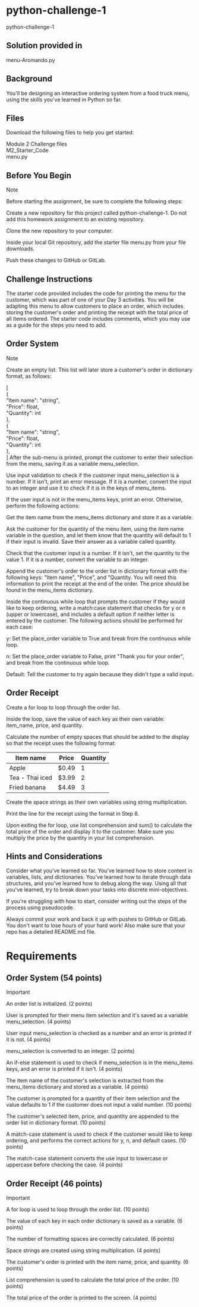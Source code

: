 # python-challenge-1
python-challenge-1

## Solution provided in
  menu-Aromando.py

## Background
You'll be designing an interactive ordering system from a food truck menu, using the skills you've learned in Python so far.

## Files
Download the following files to help you get started:

Module 2 Challenge files
<br>M2_Starter_Code
<br>      menu.py

## Before You Begin
> [!Note]
> Before starting the assignment, be sure to complete the following steps:
>
>Create a new repository for this project called python-challenge-1. Do not add this homework assignment to an existing repository.
>
>Clone the new repository to your computer.
>
>Inside your local Git repository, add the starter file menu.py from your file downloads.
>
>Push these changes to GitHub or GitLab.

## Challenge Instructions
The starter code provided includes the code for printing the menu for the customer, which was part of one of your Day 3 activities. You will be adapting this menu to allow customers to place an order, which includes storing the customer's order and printing the receipt with the total price of all items ordered. The starter code includes comments, which you may use as a guide for the steps you need to add.

## Order System
> [!Note]
>Create an empty list. This list will later store a customer's order in dictionary format, as follows:
>
> [
><br>{
><br>    "Item name": "string",
><br>    "Price": float,
><br>    "Quantity": int
><br>  },
><br>  {
><br>    "Item name": "string",
><br>    "Price": float,
><br>    "Quantity": int
><br>  },
><br>]
>After the sub-menu is printed, prompt the customer to enter their selection from the menu, saving it as a variable menu_selection.
>
>Use input validation to check if the customer input menu_selection is a number. If it isn't, print an error message. If it is a number, convert the input to an integer and use it to check if it is in the keys of menu_items.
>
>If the user input is not in the menu_items keys, print an error. Otherwise, perform the following actions:
>
>Get the item name from the menu_items dictionary and store it as a variable.
>
>Ask the customer for the quantity of the menu item, using the item name variable in the question, and let them know that the quantity will default to 1 if their input is invalid. Save their answer as a variable called quantity.
>
>Check that the customer input is a number. If it isn't, set the quantity to the value 1. If it is a number, convert the variable to an integer.
>
>Append the customer's order to the order list in dictionary format with the following keys: "Item name", "Price", and "Quantity. You will need this information to print the receipt at the end of the order. The price should be found in the menu_items dictionary.
>
>Inside the continuous while loop that prompts the customer if they would like to keep ordering, write a match:case statement that checks for y or n (upper or lowercase), and includes a default option if neither letter is entered by the customer. The following actions should be performed for each case:
>
>y: Set the place_order variable to True and break from the continuous while loop.
>
>n: Set the place_order variable to False, print "Thank you for your order", and break from the continuous while loop.
>
>Default: Tell the customer to try again because they didn't type a valid input.
>

## Order Receipt
Create a for loop to loop through the order list.

Inside the loop, save the value of each key as their own variable: item_name, price, and quantity.

Calculate the number of empty spaces that should be added to the display so that the receipt uses the following format:

Item name                 | Price  | Quantity
--------------------------|--------|----------
Apple                     | $0.49  | 1
Tea - Thai iced           | $3.99  | 2
Fried banana              | $4.49  | 3
Create the space strings as their own variables using string multiplication.

Print the line for the receipt using the format in Step 8.

Upon exiting the for loop, use list comprehension and sum() to calculate the total price of the order and display it to the customer. Make sure you multiply the price by the quantity in your list comprehension.

## Hints and Considerations
Consider what you've learned so far. You’ve learned how to store content in variables, lists, and dictionaries. You’ve learned how to iterate through data structures, and you’ve learned how to debug along the way. Using all that you've learned, try to break down your tasks into discrete mini-objectives.

If you're struggling with how to start, consider writing out the steps of the process using pseudocode.

Always commit your work and back it up with pushes to GitHub or GitLab. You don't want to lose hours of your hard work! Also make sure that your repo has a detailed README.md file.

# Requirements
## Order System (54 points)
> [!IMPORTANT]
> An order list is initialized. (2 points)
>
>User is prompted for their menu item selection and it's saved as a variable menu_selection. (4 points)
>
>User input menu_selection is checked as a number and an error is printed if it is not. (4 points)
>
>menu_selection is converted to an integer. (2 points)
>
>An if-else statement is used to check if menu_selection is in the menu_items keys, and an error is printed if it isn't. (4 points)
>
>The item name of the customer's selection is extracted from the menu_items dictionary and stored as a variable. (4 points)
>
>The customer is prompted for a quantity of their item selection and the value defaults to 1 if the customer does not input a valid number. (10 points)
>
>The customer's selected item, price, and quantity are appended to the order list in dictionary format. (10 points)
>
>A match-case statement is used to check if the customer would like to keep ordering, and performs the correct actions for y, n, and default cases. (10 points)
>
>The match-case statement converts the use input to lowercase or uppercase before checking the case. (4 points)
>

## Order Receipt (46 points)
> [!IMPORTANT]
> A for loop is used to loop through the order list. (10 points)
>
>The value of each key in each order dictionary is saved as a variable. (6 points)
>
>The number of formatting spaces are correctly calculated. (6 points)
>
>Space strings are created using string multiplication. (4 points)
>
>The customer's order is printed with the item name, price, and quantity. (6 points)
>
>List comprehension is used to calculate the total price of the order. (10 points)
>
>The total price of the order is printed to the screen. (4 points)
>
